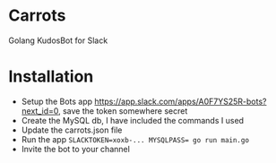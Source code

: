 # Carrots
Golang KudosBot for Slack

# Installation
* Setup the Bots app https://app.slack.com/apps/A0F7YS25R-bots?next_id=0, save the token somewhere secret
* Create the MySQL db, I have included the commands I used
* Update the carrots.json file
* Run the app
```SLACKTOKEN=xoxb-... MYSQLPASS= go run main.go```
* Invite the bot to your channel
